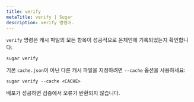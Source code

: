 ```yaml
---
title: verify
metaTitle: verify | Sugar
description: verify 명령어.
---
```


`verify` 명령은 캐시 파일의 모든 항목이 성공적으로 온체인에 기록되었는지 확인합니다:

```
sugar verify
```

기본 `cache.json`이 아닌 다른 캐시 파일을 지정하려면 `--cache` 옵션을 사용하세요:

```
sugar verify --cache <CACHE>
```

배포가 성공하면 검증에서 오류가 반환되지 않습니다.
